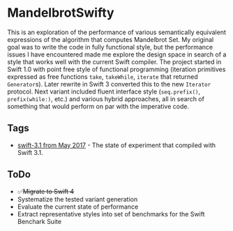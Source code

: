 # MandelbrotSwifty
This is an exploration of the performance of various semantically equivalent expressions of the algorithm that computes Mandelbrot Set. My original goal was to write the code in fully functional style, but the performance issues I have encountered made me explore the design space in search of a style that works well with the current Swift compiler. The project started in Swift 1.0 with point free style of functional programming (iteration primitives expressed as free functions `take`, `takeWhile`, `iterate` that returned `Generator`s). Later rewrite in Swift 3 converted this to the new `Iterator` protocol. Next variant included fluent interface style (`seq.prefix()`, `prefix(while:)`, etc.) and various hybrid approaches, all in search of something that would perform on par with the imperative code.

## Tags

* [swift-3.1 from May 2017](https://github.com/palimondo/MandelbrotSwifty/tree/swift-3.1/) - The state of experiment that compiled with Swift 3.1.

## ToDo
* ✅<del>Migrate to Swift 4</del>
* Systematize the tested variant generation
* Evaluate the current state of performance
* Extract representative styles into set of benchmarks for the Swift Benchark Suite
